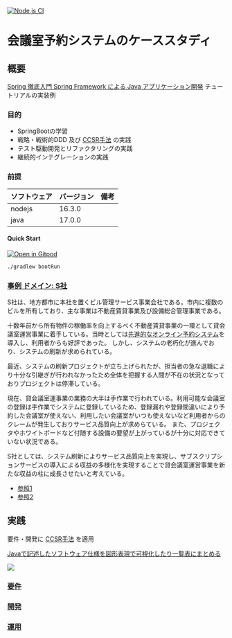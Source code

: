 [![Node.js CI](https://github.com/k2works/case-study-mrs/actions/workflows/node.js.yml/badge.svg)](https://github.com/k2works/case-study-mrs/actions/workflows/node.js.yml)

# 会議室予約システムのケーススタディ

## 概要

[Spring 徹底入門 Spring Framework による Java アプリケーション開発](https://www.amazon.co.jp/Spring%E5%BE%B9%E5%BA%95%E5%85%A5%E9%96%80-Spring-Framework%E3%81%AB%E3%82%88%E3%82%8BJava%E3%82%A2%E3%83%97%E3%83%AA%E3%82%B1%E3%83%BC%E3%82%B7%E3%83%A7%E3%83%B3%E9%96%8B%E7%99%BA-%E6%A0%AA%E5%BC%8F%E4%BC%9A%E7%A4%BENTT%E3%83%87%E3%83%BC%E3%82%BF-ebook/dp/B01IEWNLBU/ref=sr_1_1?adgrpid=145403684286&dib=eyJ2IjoiMSJ9.IkhrLXKTyEES5Gqfi-zt3hQHvS8afRI4nY-PF4M-jBO2c-HymP_gW8Mh0WnsygQFzMJCbUdDccTeBbKobtfPrJ7YV8hMqeLDrHYgrdJdbYyMDvqZQ5uxeQ7Nt2L5Vr_T7oAh74K99-HbI_wOKI6607MS_e8Ck2_0FbPYfrxsQ4CSePQzSKAvn3vCMD0Yi0yHkfALKzjtst4jS-SkzNS4k-Z0lQZi4E4TJ8_bGxhRk-U.D9OFE6_jsEmPK1IfzH2-3-wfsF1OMsd6UC3zbTcXWrg&dib_tag=se&hvadid=679093390007&hvdev=c&hvqmt=e&hvtargid=kwd-332386918940&hydadcr=1789_13657226&jp-ad-ap=0&keywords=spring%E5%BE%B9%E5%BA%95%E5%85%A5%E9%96%80&qid=1709521920&s=digital-text&sr=1-1) チュートリアルの実装例

### 目的

- SpringBootの学習
- 戦略・戦術的DDD 及び [CCSR手法](https://masuda220.hatenablog.com/entry/2020/05/27/103750) の実践
- テスト駆動開発とリファクタリングの実践
- 継続的インテグレーションの実践

### 前提

| ソフトウェア | バージョン  | 備考 |
|:-------|:-------| :--- |
| nodejs | 16.3.0 |      |
| java   | 17.0.0 |      |

#### Quick Start

[![Open in Gitpod](https://gitpod.io/button/open-in-gitpod.svg)](https://gitpod.io/#https://github.com/k2works/case-study-mrs)

```bash
./gradlew bootRun
```

### [事例 ドメイン: S社](https://case-study-mrs.vercel.app/docs/index.html)

S社は、地方都市に本社を置くビル管理サービス事業会社である。市内に複数のビルを所有しており、主な事業は不動産賃貸事業及び設備総合管理事業である。

十数年前から所有物件の稼働率を向上するべく不動産賃貸事業の一環として貸会議室運営事業に着手している。当時としては[先進的なオンライン予約システム](https://mrs-delta.vercel.app/)を導入し、利用者からも好評であった。 しかし、システムの老朽化が進んでおり、システムの刷新が求められている。

最近、システムの刷新プロジェクトが立ち上げられたが、担当者の急な退職により十分な引継ぎが行われなかったため全体を把握する人間が不在の状況となっておりプロジェクトは停滞している。

現在、貸会議室運事業の業務の大半は手作業で行われている。利用可能な会議室の登録は手作業でシステムに登録しているため、登録漏れや登録間違いにより予約した会議室が使えない、利用したい会議室がいつも使えないなど利用者からのクレームが発生しておりサービス品質向上が求めらている。 また、プロジェクタやホワイトボードなど付随する設備の要望が上がっているが十分に対応できていない状況である。

S社としては、システム刷新によりサービス品質向上を実現し、サブスクリプションサービスの導入による収益の多様化を実現することで貸会議室運営事業を新たな収益の柱に成長させたいと考えている。


- [参照1](https://www.saycogroup.co.jp/company/about/)
- [参照2](https://www.ekimaekaigi.com/)

## 実践

要件・開発に [CCSR手法](https://masuda220.hatenablog.com/entry/2020/05/27/103750) を適用

[Javaで記述したソフトウェア仕様を図形表現で可視化したり一覧表にまとめる](https://case-study-mrs.vercel.app/docs/release/v1.0/jig/)

![](./docs/images/life_cycle.drawio.svg)

### [要件](./docs/index.adoc)

### [開発](./docs/index.adoc)

### [運用](./docs/index.adoc)
